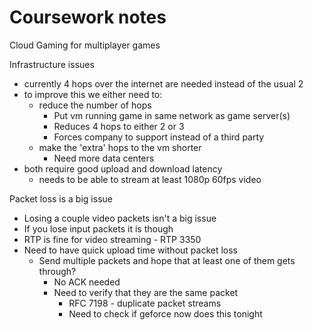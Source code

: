 # Coursework notes

Cloud Gaming for multiplayer games

Infrastructure issues
- currently 4 hops over the internet are needed instead of the usual 2
- to improve this we either need to:
	- reduce the number of hops
		- Put vm running game in same network as game server(s)
		- Reduces 4 hops to either 2 or 3
		- Forces company to support instead of a third party
	- make the 'extra' hops to the vm shorter
		- Need more data centers
- both require good upload and download latency
	- needs to be able to stream at least 1080p 60fps video

Packet loss is a big issue
- Losing a couple video packets isn't a big issue
- If you lose input packets it is though
- RTP is fine for video streaming - RTP 3350
- Need to have quick upload time without packet loss
	- Send multiple packets and hope that at least one of them gets through?
		- No ACK needed
		- Need to verify that they are the same packet
			- RFC 7198 - duplicate packet streams
			- Need to check if geforce now does this tonight

